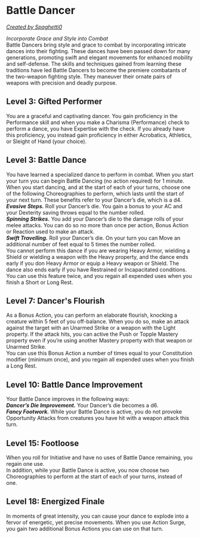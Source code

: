# Battle Dancer
[*Created by Spaghetti0*](https://bio.site/spaghetti0)

*Incorporate Grace and Style into Combat*  
Battle Dancers bring style and grace to combat by incorporating intricate dances into their fighting. These dances have been passed down for many generations, promoting swift and elegant movements for enhanced mobility and self-defense. The skills and techniques gained from learning these traditions have led Battle Dancers to become the premiere combatants of the two-weapon fighting style. They maneuver their ornate pairs of weapons with precision and deadly purpose.

## Level 3: Gifted Performer
You are a graceful and captivating dancer. You gain proficiency in the Performance skill and when you make a Charisma (Performance) check to perform a dance, you have Expertise with the check. If you already have this proficiency, you instead gain proficiency in either Acrobatics, Athletics, or Sleight of Hand (your choice).

## Level 3: Battle Dance
You have learned a specialized dance to perform in combat. When you start your turn you can begin Battle Dancing (no action required) for 1 minute. When you start dancing, and at the start of each of your turns, choose one of the following Choreographies to perform, which lasts until the start of your next turn. These benefits refer to your Dancer’s die, which is a d4.  
***Evasive Steps.*** Roll your Dancer’s die. You gain a bonus to your AC and your Dexterity saving throws equal to the number rolled.  
***Spinning Strikes.*** You add your Dancer’s die to the damage rolls of your melee attacks. You can do so no more than once per action, Bonus Action or Reaction used to make an attack.  
***Swift Travelling.*** Roll your Dancer’s die. On your turn you can Move an additional number of feet equal to 5 times the number rolled.  
You cannot perform this dance if you are wearing Heavy Armor, wielding a Shield or wielding a weapon with the Heavy property, and the dance ends early if you don Heavy Armor or equip a Heavy weapon or Shield. The dance also ends early if you have Restrained or Incapacitated conditions.  
You can use this feature twice, and you regain all expended uses when you finish a Short or Long Rest.

## Level 7: Dancer's Flourish
As a Bonus Action, you can perform an elaborate flourish, knocking a creature within 5 feet of you off-balance. When you do so, make an attack against the target with an Unarmed Strike or a weapon with the Light property. If the attack hits, you can active the Push or Topple Mastery property even if you’re using another Mastery property with that weapon or Unarmed Strike.  
You can use this Bonus Action a number of times equal to your Constitution modifier (minimum once), and you regain all expended uses when you finish a Long Rest.

## Level 10: Battle Dance Improvement
Your Battle Dance improves in the following ways:  
***Dancer’s Die Improvement.*** Your Dancer’s die becomes a d6.  
***Fancy Footwork.*** While your Battle Dance is active, you do not provoke Opportunity Attacks from creatures you have hit with a weapon attack this turn.

## Level 15: Footloose
When you roll for Initiative and have no uses of Battle Dance remaining, you regain one use.  
In addition, while your Battle Dance is active, you now choose two Choreographies to perform at the start of each of your turns, instead of one.

## Level 18: Energized Finale
In moments of great intensity, you can cause your dance to explode into a fervor of energetic, yet precise movements. When you use Action Surge, you gain two additional Bonus Actions you can use on that turn.